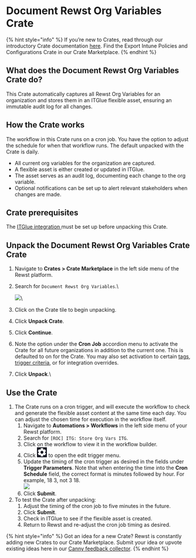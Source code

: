 # Document Rewst Org Variables Crate

{% hint style="info" %}
If you’re new to Crates, read through our introductory Crate documentation [here](https://docs.rewst.help/prebuilt-automations/crates). Find the Export Intune Policies and Configurations Crate in our Crate Marketplace.
{% endhint %}

## What does the Document Rewst Org Variables Crate do?

This Crate automatically captures all Rewst Org Variables for an organization and stores them in an ITGlue flexible asset, ensuring an immutable audit log for all changes.

## How the Crate works

The workflow in this Crate runs on a cron job. You have the option to adjust the schedule for when that workflow runs. The default unpacked with the Crate is daily.

* All current org variables for the organization are captured.
* A flexible asset is either created or updated in ITGlue.
* The asset serves as an audit log, documenting each change to the org variable.
* Optional notifications can be set up to alert relevant stakeholders when changes are made.

## Crate prerequisites

The [ITGlue integration ](../../configuration/integrations/integration-guides/it-glue-integration-setup.md)must be set up before unpacking this Crate.

## Unpack the Document Rewst Org Variables Crate Crate

1. Navigate to **Crates > Crate Marketplace** in the left side menu of the Rewst platform.
2.  Search for `Document Rewst Org Variables`.\


    ![](<../../../.gitbook/assets/Screenshot 2025-09-24 at 12.04.54 PM.png>)\

3. Click on the Crate tile to begin unpacking.
4. Click **Unpack Crate**.
5. Click **Continue**.
6. Note the option under the **Cron Job** accordion menu to activate the Crate for all future organizations in addition to the current one. This is defaulted to on for the Crate. You may also set activation to certain [tags](https://docs.rewst.help/documentation/settings/tags-in-rewst), [trigger criteria](../../automations/intro-to-triggers/trigger-criteria.md), or for integration overrides.
7. Click **Unpack**.\


## Use the Crate

1. The Crate runs on a cron trigger, and will execute the workflow to check and generate the flexible asset content at the same time each day. You can adjust the chosen time for execution in the workflow itself.
   1. Navigate to **Automations > Workflows** in the left side menu of your Rewst platform.
   2. Search for `[ROC] ITG: Store Org Vars ITG`.
   3. Click on the workflow to view it in the workflow builder.
   4. Click <img src="../../../.gitbook/assets/image (185).png" alt="" data-size="line"> to open the edit trigger menu.
   5. Update the timing of the cron trigger as desired in the fields under **Trigger Parameters**. Note that when entering the time into the **Cron Schedule** field, the correct format is minutes followed by hour. For example, 18 3, not 3 18.\
      ![](<../../../.gitbook/assets/Screenshot 2025-09-24 at 12.24.40 PM.png>)
   6. Click **Submit**.
2. To test the Crate after unpacking:
   1. Adjust the timing of the cron job to five minutes in the future.&#x20;
   2. Click **Submit**.
   3. Check in ITGlue to see if the flexible asset is created.
   4. Return to Rewst and re-adjust the cron job timing as desired.

{% hint style="info" %}
Got an idea for a new Crate? Rewst is constantly adding new Crates to our Crate Marketplace. Submit your idea or upvote existing ideas here in our [Canny feedback collector](https://rewst.canny.io/crates).
{% endhint %}
